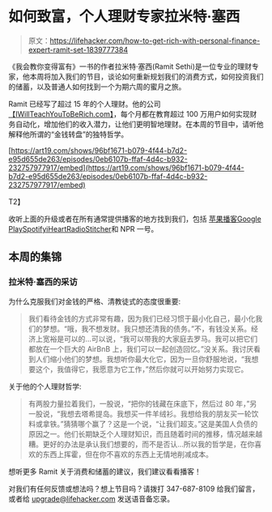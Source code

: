 # 如何致富，个人理财专家拉米特·塞西

> 原文：<https://lifehacker.com/how-to-get-rich-with-personal-finance-expert-ramit-set-1839777384>

《我会教你变得富有》一书的作者拉米特·塞西(Ramit Sethi)是一位专业的理财专家，他本周将加入我们的节目，谈论如何重新规划我们的消费方式，如何投资我们的储蓄，以及普通人如何找到一个为期六周的蜜月之旅。



Ramit 已经写了超过 15 年的个人理财。他的公司[【IWillTeachYouToBeRich.com】](https://www.iwillteachyoutoberich.com/)，每个月都在教育超过 100 万用户如何实现财务自动化，增加他们的收入潜力，让他们更明智地理财。在本周的节目中，请听他解释他所谓的“金钱转盘”的独特哲学。

[https://art19.com/shows/96bf1671-b079-4f44-b7d2-e95d655de263/episodes/0eb6107b-ffaf-4d4c-b932-232757977917/embed](https://art19.com/shows/96bf1671-b079-4f44-b7d2-e95d655de263/episodes/0eb6107b-ffaf-4d4c-b932-232757977917/embed)

T2】

收听上面的升级或者在所有通常提供播客的地方找到我们，包括 [苹果播客](https://itunes.apple.com/us/podcast/lifehacker/id508117781?mt=2)[Google Play](https://play.google.com/music/listen?u=0#/ps/Illldmn6f4jkwb32lslhae3laru)[Spotify](https://open.spotify.com/show/43qzAEOZ861D4aXaBXaRKj)[iHeartRadio](https://www.iheart.com/podcast/8-The-Upgrade-by-Lifehacker-28037794/)[Stitcher](https://www.stitcher.com/podcast/lifehacker-podcast)和 NPR 一号。

## 本周的集锦

### 拉米特·塞西的采访

为什么克服我们对金钱的严格、清教徒式的态度很重要:

> 我们看待金钱的方式非常有趣，因为我们已经习惯于最小化自己，最小化我们的梦想。“哦，我不想发财。我只想还清我的债务。”不，有钱没关系。经济上宽裕是可以的...可以说，“我可以带我的大家庭去罗马。我可以把它们都放在一个巨大的 AirBnB 上，我们可以一起创造回忆。”没关系。我讨厌看到人们缩小他们的梦想。我想听你最大化它，因为一旦你舒服地说，“我想要这个，我值得它，我愿意为它工作，”然后你就可以开始努力实现它。

关于他的个人理财哲学:

> 有两股力量拉着我们，一股说，“把你的钱藏在床底下，然后过 80 年，”另一股说，“我想去塔希提岛。我想买一件羊绒衫。我想给我的朋友买一轮饮料或拿铁。”猜猜哪个赢了？这是一个说，“让我们超支。”这是美国人负债的原因之一。他们长期缺乏个人理财知识，而且随着时间的推移，情况越来越糟。更好的办法是承认我们想要的，而不是否认...所以我的哲学是，在你喜欢的东西上挥霍，但在你不喜欢的东西上无情地削减成本。

想听更多 Ramit 关于消费和储蓄的建议，我们建议看看播客！

对我们有任何反馈或想法吗？想上节目吗？请拨打 347-687-8109 给我们留言，或者给 upgrade@lifehacker.com 发送语音备忘录。